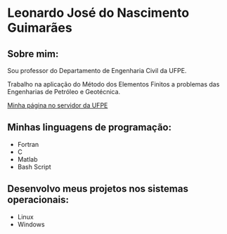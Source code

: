 # Leonardo José do Nascimento Guimarães

## Sobre mim:

Sou professor do Departamento de Engenharia Civil da UFPE.

Trabalho na aplicação do Método dos Elementos Finitos a problemas das Engenharias de Petróleo e Geotécnica.

[Minha página no servidor da UFPE](http://www.lmcg.ufpe.br/~leo/)

## Minhas linguagens de programação:

- Fortran
- C
- Matlab
- Bash Script

## Desenvolvo meus projetos nos sistemas operacionais: 

- Linux
- Windows

<!---
- 👋 Hi, I’m @leojnguimaraes
- 👀 I’m interested in ...
- 🌱 I’m currently learning ...
- 💞️ I’m looking to collaborate on ...
- 📫 How to reach me ...

leojnguimaraes/leojnguimaraes is a ✨ special ✨ repository because its `README.md` (this file) appears on your GitHub profile.
You can click the Preview link to take a look at your changes.
--->
